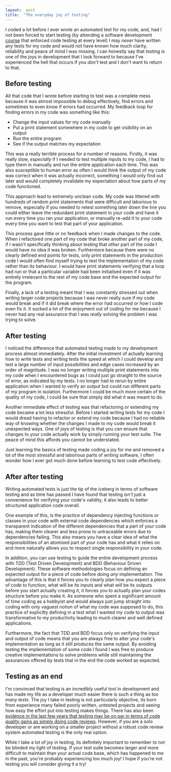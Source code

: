 ```yaml
---  
layout:  post 
title:  "The everyday joy of testing" 
---
```


I coded a lot before I ever wrote an automated test for my code, and, had I not been forced to start testing (by attending a software development [course][makers] that enforced code testing at every level) I may *never* have written any tests for my code and would not have known how much clarity, reliability and peace of mind I was missing. I can honestly say that testing is one of the joys in development that I look forward to because I've experienced the hell that occurs if you *don't* test and I don't want to return to that.

## Before testing

All that code that I wrote before starting to test was a complete mess because it was almost impossible to debug effectively, find errors and sometimes to even know if errors had occurred. My feedback loop for finding errors in my code was something like this:

- Change the input values for my code manually
- Put a print statement somewhere in my code to get visibility on an output
- Run the entire program
- See if the output matches my expectation

This was a really terrible process for a number of reasons. Firstly, it was really slow, *especially* if I needed to test multiple inputs to my code, I had to type them in manually and run the entire application each time. This was also susceptible to human error as often I would think the output of my code was correct when it was actually incorrect, something I would only find out later and would completely invalidate my expectation about how parts of my code functioned.

This approach lead to extremely unclean code. My code was littered with hundreds of random print statements that were difficult and laborious to remove, especially if you needed to retest something later down the line you could either leave the redundant print statement in your code and have it run every time you ran your application, or manually re-add it to your code every time you want to test that part of your application.

This process gave little or no feedback when I made changes to the code. When I refactored one part of my code that broke another part of my code, if I wasn't specifically thinking about testing that *other* part of the code I would have no idea it was broken. Furthermore because there were no clearly defined end points for tests, only print statements in the production code I would often find myself trying to test the implementation of my code rather than its behaviour. I would have print statements verifying that a loop had run or that a particular variable had been initialised even if it was entirely irrelevant to the rest of my code base and the expected output for the program.

Finally, a lack of a testing meant that I was constantly stressed out when writing larger code projects because I was never really sure if my code would break and if it did break where the error had occurred or how I code even fix it. It sucked a lot of the enjoyment out of coding for me because I never had any real assurance that I was *really* solving the problem I was trying to solve.

## After testing

I noticed the difference that automated testing made to my development process almost immediately. After the initial investment of actually learning how to write tests and writing tests the speed at which I could develop and test a large number of input possibilities and edge cases increased by an order of magnitude. I was no longer writing multiple print statements into my code when I encountered bugs as I could just go straight to the source of error, as indicated by my tests. I no longer had to rerun by entire application when I wanted to verify an output but could run different parts of my program in isolation. Furthermore I could be much more certain of the quality of my code, I could be sure that simply did what it was meant to do.

Another immediate effect of testing was that refactoring or extending my code became a lot less stressful. Before I started writing tests for my code I would dread having to refactor or extend my code because I had no reliable way of knowing whether the changes I made to my code would break it unexpected ways. One of joys of testing is that you can ensure that changes to your code actually work by simply running your test suite. The peace of mind this affords you cannot be understated.

Just learning the basics of testing made coding a joy for me and removed a lot of the most stressful and laborious parts of writing software, I often wonder how I ever got much done before learning to test code effectively.

## After after testing

Writing automated tests is just the tip of the iceberg in terms of software testing and as time has passed I have found that testing *isn't* just a convenience for verifying your code's validity, it also leads to better structured application code overall.

One example of this, is the practice of dependency injecting functions or classes in your code with external code dependencies which enforces a transparent indication of the different dependencies that a part of your code has, making them clearer and less prone to untraceable errors due to dependencies failing. This also means you have a clear idea of what the responsibilities of an atomised part of your code has and what it relies on and more naturally allows you to respect single responsibility in your code.

In addition, you can use testing to guide the entire development process with TDD (Test Driven Development) and BDD (Behaviour Driven Development). These software methodologies focus on defining an expected output for a piece of code before doing *any* implementation. The advantage of this is that it forces you to clearly plan how you expect a piece of code to function, what will be its inputs and what will be its outputs before you start actually creating it, it forces you to actually plan your codes structure before you make it. As someone who spent a significant amount of time coding as a hobbyist and would always just jump straight into coding with only vaguest notion of what my code was supposed to do, this practice of explicitly defining in a test what I wanted my code to output was transformative to my productivity leading to much clearer and well defined applications.

Furthermore, the fact that TDD and BDD focus only on verifying the input and output of code means that you are always free to alter your code's implementation as long as it still produces the same output. By avoiding testing the implementation of some code I found I was free to produce creative implementations to solve problems while still maintaining the assurances offered by tests that in the end the code worked as expected.

## Testing as an end

I'm convinced that testing is an incredibly useful tool in development and has made my life as a developer much easier there is such a thing as *too many tests*. The joy I take in testing is not particularly objective, its born from experience many failed poorly written, untested projects and seeing how easy the effort put into testing makes things. There has also been [evidence in the last few years that testing may be on par in terms of code quality gains as simply doing code reviews][testvreview]. However, if you are a solo developer or are working on a smaller project without a robust code review system automated testing is the only real option.

While I take a lot of joy in testing, its definitely important to remember to not be blinded my light of testing. If your test suite becomes larger and more difficult to maintain than your actual code base, which has happened to me in the past, you're probably experiencing too much joy! I hope if you're not testing you will consider giving it a try!

[testvreview]: https://medium.com/javascript-scene/the-outrageous-cost-of-skipping-tdd-code-reviews-57887064c412
[makers]: https://makers.tech/
<!--stackedit_data:
eyJoaXN0b3J5IjpbLTE0MDA5NDA2MjBdfQ==
-->